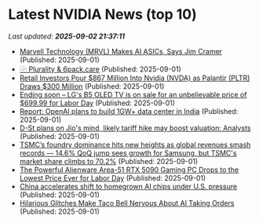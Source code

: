 # Latest NVIDIA News (top 10)
_Last updated: **2025-09-02 21:37:11**_

- [Marvell Technology (MRVL) Makes AI ASICs, Says Jim Cramer](https://finance.yahoo.com/news/marvell-technology-mrvl-makes-ai-210042524.html) (Published: 2025-09-01)
- [⿻ Plurality & 6pack.care](https://www.lesswrong.com/posts/anoK4akwe8PKjtzkL/plurality-and-6pack-care) (Published: 2025-09-01)
- [Retail Investors Pour $867 Million Into Nvidia (NVDA) as Palantir (PLTR) Draws $300 Million](https://biztoc.com/x/9c1bc94f4a409cf9) (Published: 2025-09-01)
- [Ending soon – LG's B5 OLED TV is on sale for an unbelievable price of $699.99 for Labor Day](https://www.techradar.com/seasonal-sales/ending-soon-lgs-b5-oled-tv-is-on-sale-for-an-unbelievable-price-of-usd699-99-for-labor-day) (Published: 2025-09-01)
- [Report: OpenAI plans to build 1GW+ data center in India](https://siliconangle.com/2025/09/01/report-openai-plans-build-1gw-data-center-india/) (Published: 2025-09-01)
- [D-St plans on Jio's mind, likely tariff hike may boost valuation: Analysts](https://economictimes.indiatimes.com/industry/telecom/telecom-news/d-st-plans-on-jios-mind-likely-tariff-hike-may-boost-valuation-analysts/articleshow/123642518.cms) (Published: 2025-09-01)
- [TSMC’s foundry dominance hits new heights as global revenues smash records — 14.6% QoQ jump sees growth for Samsung, but TSMC's market share climbs to 70.2%](https://www.tomshardware.com/tech-industry/tsmc-revenues-hit-record-high-in-q2-2025-earnings) (Published: 2025-09-01)
- [The Powerful Alienware Area-51 RTX 5090 Gaming PC Drops to the Lowest Price Ever for Labor Day](https://www.ign.com/articles/alienware-area-51-rtx-5090-gaming-pc-deal-dell-labor-day-sale-2025) (Published: 2025-09-01)
- [China accelerates shift to homegrown AI chips under U.S. pressure](https://www.notebookcheck.net/China-accelerates-shift-to-homegrown-AI-chips-under-U-S-pressure.1102085.0.html) (Published: 2025-09-01)
- [Hilarious Glitches Make Taco Bell Nervous About AI Taking Orders](https://freerepublic.com/focus/f-news/4338027/posts) (Published: 2025-09-01)
